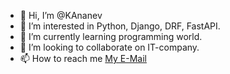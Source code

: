 
- 👋 Hi, I’m @KAnanev
- 👀 I’m interested in Python, Django, DRF, FastAPI.
- 🌱 I’m currently learning programming world.
- 💞️ I’m looking to collaborate on IT-company.
- 📫 How to reach me [My E-Mail](mailto:ananevdeveloper@yandex.ru)

<!---
KAnanev/KAnanev is a ✨ special ✨ repository because its `README.md` (this file) appears on your GitHub profile.
You can click the Preview link to take a look at your changes.
--->
